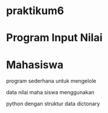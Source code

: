 # praktikum6

# Program Input Nilai 

# Mahasiswa 

program sederhana untuk mengelole

data nilai maha siswa menggunakan

python dengan struktur data dictonary
